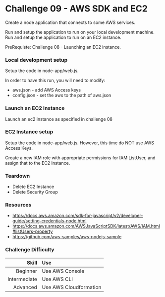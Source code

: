 Challenge 09 - AWS SDK and EC2
==================

Create a node application that connects to some AWS services.

Run and setup the application to run on your local development machine.
Run and setup the application to run on an EC2 instance.

PreRequiste: Challenge 08 - Launching an EC2 instance.


### Local development setup

Setup the code in node-app/web.js.  

In order to have this run, you will need to modify:
* aws.json - add AWS Access keys
* config.json - set the aws to the path of aws.json


### Launch an EC2 Instance

Launch an ec2 instance as specified in challenge 08


### EC2 Instance setup 

Setup the code in node-app/web.js.  However, this time do NOT use AWS Access Keys.  

Create a new IAM role with appropriate permissions for IAM ListUser, and assign that to the EC2 Instance.


### Teardown
* Delete EC2 Instance
* Delete Security Group


### Resources
* https://docs.aws.amazon.com/sdk-for-javascript/v2/developer-guide/setting-credentials-node.html
* https://docs.aws.amazon.com/AWSJavaScriptSDK/latest/AWS/IAM.html#listUsers-property
* https://github.com/aws-samples/aws-nodejs-sample



### Challenge Difficulty 
Skill | Use
---:|:---
Beginner | Use AWS Console
Intermediate | Use AWS CLI
Advanced | Use AWS Cloudformation






